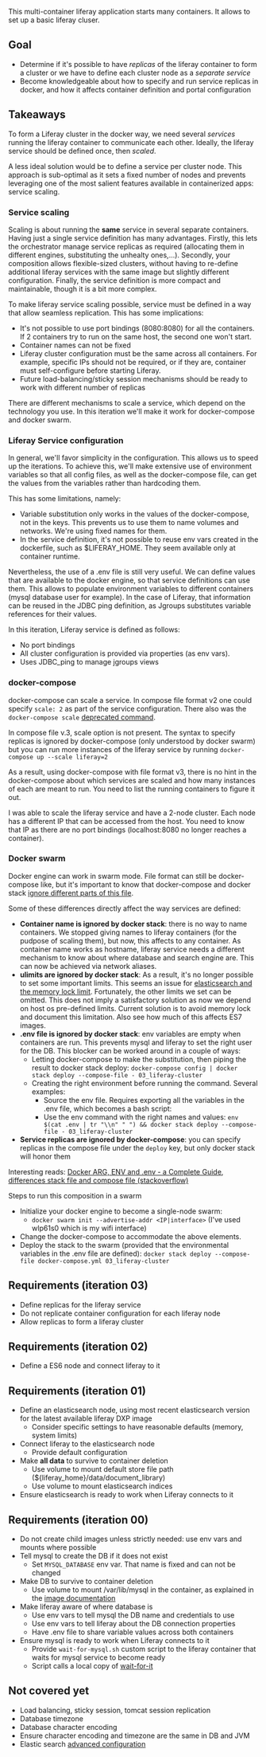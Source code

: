 This multi-container liferay application starts many containers. It allows to set up a basic liferay cluser.

## Goal
* Determine if it's possible to have _replicas_ of the liferay container to form a cluster or we have to define each cluster node as a _separate service_
* Become knowledgeable about how to specify and run service replicas in docker, and  how it affects container definition and portal configuration

## Takeaways
To form a Liferay cluster in the docker way, we need several _services_ running the liferay container to communicate each other. Ideally, the liferay service should be defined once, then _scaled_. 
 
 A less ideal solution would be to define a service per cluster node. This approach is sub-optimal as it sets a fixed number of nodes and prevents leveraging one of the most salient features available in containerized apps: service scaling. 

### Service scaling
Scaling is about running the **same** service in several separate containers. Having just a single service definition has many advantages. Firstly, this lets the orchestrator manage service replicas as required (allocating them in different engines, substituting the unhealty ones,...). Secondly, your composition allows flexible-sized clusters, without having to re-define additional liferay services with the same image but slightly different configuration. Finally, the service definition is more compact and maintainable, though it is a bit more complex.  
  
To make liferay service scaling possible, service must be defined in a way that allow seamless replication. This has some implications:
* It's not possible to use port bindings (8080:8080) for all the containers. If 2 containers try to run on the same host, the second one won't start.  
* Container names can not be fixed
* Liferay cluster configuration must be the same across all containers. For example, specific IPs should not be required, or if they are, container must self-configure before starting Liferay.
* Future load-balancing/sticky session mechanisms should be ready to work with different number of replicas 

There are different mechanisms to scale a service, which depend on the technology you use. In this iteration we'll make it work for docker-compose and docker swarm.
 
### Liferay Service configuration
In general, we'll favor simplicity in the configuration. This allows us to speed up the iterations. To achieve this, we'll make extensive use of environment variables so that all config files, as well as the docker-compose file, can get the values from the variables rather than hardcoding them. 
 
This has some limitations, namely:
* Variable substitution only works in the values of the docker-compose, not in the keys. This prevents us to use them to name volumes and networks. We're using fixed names for them. 
* In the service definition, it's not possible to reuse env vars created in the dockerfile, such as $LIFERAY_HOME. They seem available only at container runtime.

Nevertheless, the use of a .env file is still very useful. We can define values that are available to the docker engine, so that service definitions can use them. This allows to populate environment variables to different containers (mysql database user for example). In the case of Liferay, that information can be reused in the JDBC ping definition, as Jgroups substitutes variable references for their values.
   
In this iteration, Liferay service is defined as follows:
* No port bindings 
* All cluster configuration is provided via properties (as env vars).
* Uses JDBC_ping to manage jgroups views 

### docker-compose
docker-compose can scale a service. In compose file format v2 one could specify `scale: 2` as part of the service configuration. There also was the `docker-compose scale` [deprecated command](https://docs.docker.com/compose/reference/scale/).

In compose file v.3, scale option is not present. The syntax to specify replicas is ignored by docker-compose (only understood by docker swarm) but you can run more instances of the liferay service by running `docker-compose up --scale liferay=2`

As a result, using docker-compose with file format v3, there is no hint in the docker-compose about which services are scaled and how many instances of each are meant to run. You need to list the running containers to figure it out.

I was able to scale the liferay service and have a 2-node cluster. Each node has a different IP that can be accessed from the host. You need to know that IP as there are no port bindings (localhost:8080 no longer reaches a container).
 
 ### Docker swarm
Docker engine can work in swarm mode. File format can still be docker-compose like, but it's important to know that docker-compose and docker stack [ignore different parts of this file](https://docs.docker.com/compose/compose-file/#volume-configuration-reference). 
 
Some of these differences directly affect the way services are defined:
 * **Container name is ignored by docker stack**: there is no way to name containers. We stopped giving names to liferay containers (for the pudpose of scaling them), but now, this affects to any container. As container name works as hostname, liferay service needs a different mechanism to know about where database and search engine are. This can now be achieved via network aliases.
 * **ulimits are ignored by docker stack**: As a result, it's no longer possible to set some important limits. This seems an issue for [elasticsearch and the memory lock limit](https://stackoverflow.com/questions/55500300/elastic-in-docker-stack-swarm). Fortunately, the other limits we set can be omitted. This does not imply a satisfactory solution as now we depend on host os pre-defined limits. Current solution is to avoid memory lock and document this limitation. Also see how much of this affects ES7 images.
 * **.env file is ignored  by docker stack**: env variables are empty when containers are run. This prevents mysql and liferay to set the right user for the DB. This blocker can be worked around in a couple of ways:
   * Letting docker-compose to make the substitution, then piping the result to docker stack deploy: `docker-compose config | docker stack deploy --compose-file - 03_liferay-cluster`
   * Creating the right environment before running the command. Several examples:
      * Source the env file. Requires exporting all the variables in the .env file, which becomes a bash script:
      * Use the env command with the right names and values: `env $(cat .env | tr "\\n" " ") && docker stack deploy --compose-file - 03_liferay-cluster`
 * **Service replicas are ignored by docker-compose**: you can specify replicas in the compose file under the `deploy` key, but only docker stack will honor them

Interesting reads: [Docker ARG, ENV and .env - a Complete Guide](https://vsupalov.com/docker-arg-env-variable-guide/), [differences stack file and compose file (stackoverflow)](https://stackoverflow.com/questions/43099408/whats-the-difference-between-a-stack-file-and-a-compose-file)  

Steps to run this composition in a swarm
 * Initialize your docker engine to become a single-node swarm:
    * `docker swarm init --advertise-addr <IP|interface>` (I've used wlp61s0 which is my wifi interface)
 * Change the docker-compose to accommodate the above elements.
 * Deploy the stack to the swarm (provided that the environmental variables in the .env file are defined): `docker stack deploy --compose-file docker-compose.yml 03_liferay-cluster`

## Requirements (iteration 03)
* Define replicas for the liferay service
* Do not replicate container configuration for each liferay node
* Allow replicas to form a liferay cluster

## Requirements (iteration 02)
* Define a ES6 node and connect liferay to it

## Requirements (iteration 01)
* Define an elasticsearch node, using most recent elasticsearch version for the latest available liferay DXP image
    * Consider specific settings to have reasonable defaults (memory, system limits)
* Connect liferay to the elasticsearch node
    * Provide default configuration
* Make **all data** to survive to container deletion
    * Use volume to mount default store file path (${liferay_home}/data/document_library)
    * Use volume to mount elasticsearch indices    
* Ensure elasticsearch is ready to work when Liferay connects to it

## Requirements (iteration 00)
* Do not create child images unless strictly needed: use env vars and mounts where possible
* Tell mysql to create the DB if it does not exist
    * Set `MYSQL_DATABASE` env var. That name is fixed and can not be changed
* Make DB to survive to container deletion
    * Use volume to mount /var/lib/mysql in the container, as explained in the [image documentation](https://hub.docker.com/_/mysql/)
* Make liferay aware of where database is
    * Use env vars to tell mysql the DB name and credentials to use
    * Use env vars to tell liferay about the DB connection properties
    * Have .env file to share variable values across both containers 
* Ensure mysql is ready to work when Liferay connects to it
    * Provide `wait-for-mysql.sh` custom script to the liferay container that waits for mysql service to become ready
    * Script calls a local copy of [wait-for-it](https://github.com/vishnubob/wait-for-it)
    
## Not covered yet
* Load balancing, sticky session, tomcat session replication
* Database timezone
* Database character encoding
* Ensure character encoding and timezone are the same in DB and JVM
* Elastic search [advanced configuration](https://www.elastic.co/guide/en/elasticsearch/reference/7.5/docker.html)